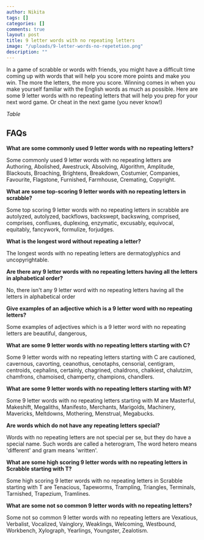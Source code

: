```yaml
---
author: Nikita
tags: []
categories: []
comments: true
layout: post
title: 9 letter words with no repeating letters
image: "/uploads/9-letter-words-no-repetetion.png"
description: ""
---
```

In a game of scrabble or words with friends, you might have a difficult time coming up with words that will help you score more points and make you win. The more the letters, the more you score. Winning comes in when you make yourself familiar with the English words as much as possible. Here are some 9 letter words with no repeating letters that will help you prep for your next word game. Or cheat in the next game (you never know!)

_Table_

## **FAQs**

**What are some commonly used 9 letter words with no repeating letters?**

Some commonly used 9 letter words with no repeating letters are Authoring, Abolished, Awestruck, Absolving, Algorithm, Amplitude, Blackouts, Broaching, Brightens, Breakdown, Costumier, Companies, Favourite, Flagstone, Furnished, Farmhouse, Cremating, Copyright.

**What are some top-scoring 9 letter words with no repeating letters in scrabble?**

Some top scoring 9 letter words with no repeating letters in scrabble are autolyzed, autolyzed, backflows, backswept, backswing, comprised, comprises, confluxes, duplexing, enzymatic, excusably, equivocal, equitably, fancywork, formulize, forjudges.

**What is the longest word without repeating a letter?**

The longest words with no repeating letters are dermatoglyphics and uncopyrightable.

**Are there any 9 letter words with no repeating letters having all the letters in alphabetical order?**

No, there isn't any 9 letter word with no repeating letters having all the letters in alphabetical order

**Give examples of an adjective which is a 9 letter word with no repeating letters?**

Some examples of adjectives which is a 9 letter word with no repeating letters are beautiful, dangerous,

**What are some 9 letter words with no repeating letters starting with C?**

Some 9 letter words with no repeating letters starting with C are cautioned, cavernous, cavorting, ceanothus, cenotaphs, censorial, centigram, centroids, cephalins, certainly, chagrined, chaldrons, chalkiest, chalutzim, chamfrons, chamoised, champerty, champions, chandlers.

**What are some 9 letter words with no repeating letters starting with M?**

Some 9 letter words with no repeating letters starting with M are Masterful, Makeshift, Megaliths, Manifesto, Merchants, Marigolds, Machinery, Mavericks, Meltdowns, Mothering, Menstrual, Megabucks.

**Are words which do not have any repeating letters special?**

Words with no repeating letters are not special per se, but they do have a special name. Such words are called a heterogram, The word hetero means 'different' and gram means 'written'.

**What are some high scoring 9 letter words with no repeating letters in Scrabble starting with T?**

Some high scoring 9 letter words with no repeating letters in Scrabble starting with T are Tenacious, Tapeworms, Trampling, Triangles, Terminals, Tarnished, Trapezium, Tramlines.

**What are some not so common 9 letter words with no repeating letters?**

Some not so common 9 letter words with no repeating letters are Vexatious, Verbalist, Vocalized, Vainglory, Weaklings, Welcoming, Westbound, Workbench, Xylograph, Yearlings, Youngster, Zealotism.